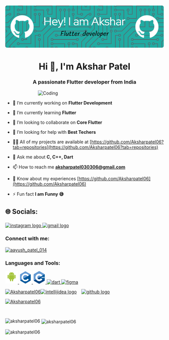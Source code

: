 ![MasterHead](./github-header-image.png)
<h1 align="center">Hi 👋, I'm Akshar Patel</h1>
<h3 align="center">A passionate Flutter developer from India</h3>
<img align="right" alt="Coding" width="400" src="https://camo.githubusercontent.com/5ddf73ad3a205111cf8c686f687fc216c2946a75005718c8da5b837ad9de78c9/68747470733a2f2f7468756d62732e6766796361742e636f6d2f4576696c4e657874446576696c666973682d736d616c6c2e676966">

<p align="left"> <a href="https://twitter.com/" target="blank"><img src="https://img.shields.io/twitter/follow/?logo=twitter&style=for-the-badge" alt="" /></a> </p>

- 🔭 I’m currently working on **Flutter Development**

- 🌱 I’m currently learning **Flutter**

- 👯 I’m looking to collaborate on **Core Flutter**

- 🤝 I’m looking for help with **Best Techers**

- 👨‍💻 All of my projects are available at [https://github.com/Aksharpatel06?tab=repositories](https://github.com/Aksharpatel06?tab=repositories)

- 💬 Ask me about **C, C++, Dart**

- 📫 How to reach me **aksharpatel030306@gmail.com**

- 📄 Know about my experiences [https://github.com/Aksharpatel06](https://github.com/Aksharpatel06)

- ⚡ Fun fact **I am Funny 😅**

## 🌐 Socials:
###

<div align="left">
  <a href="https://www.instagram.com/patel._.akshar._.06/" target="_blank">
    <img src="https://img.shields.io/static/v1?message=Instagram&logo=instagram&label=&color=E4405F&logoColor=white&labelColor=&style=for-the-badge" height="35" alt="instagram logo"  />
  </a>
  <a href="aksharpatel030306.com" target="_blank">
    <img src="https://img.shields.io/static/v1?message=Gmail&logo=gmail&label=&color=D14836&logoColor=white&labelColor=&style=for-the-badge" height="35" alt="gmail logo"  />
  </a>
</div>

<h3 align="left">Connect with me:</h3>
<a href="https://www.instagram.com/patel._.akshar._.06/" target="blank"><img align="center" src="https://raw.githubusercontent.com/rahuldkjain/github-profile-readme-generator/master/src/images/icons/Social/instagram.svg" alt="aayush_patel_014" height="30" width="40" /></a>
<p align="left">
</p>

<h3 align="left">Languages and Tools:</h3>
<p align="left"> <a href="https://developer.android.com" target="_blank" rel="noreferrer"> <img src="https://raw.githubusercontent.com/devicons/devicon/master/icons/android/android-original-wordmark.svg" alt="android" width="40" height="40"/> </a> <a href="https://www.cprogramming.com/" target="_blank" rel="noreferrer"> <img src="https://raw.githubusercontent.com/devicons/devicon/master/icons/c/c-original.svg" alt="c" width="40" height="40"/> </a> <a href="https://www.w3schools.com/cpp/" target="_blank" rel="noreferrer"> <img src="https://raw.githubusercontent.com/devicons/devicon/master/icons/cplusplus/cplusplus-original.svg" alt="cplusplus" width="40" height="40"/> </a> <a href="https://dart.dev" target="_blank" rel="noreferrer"> <img src="https://www.vectorlogo.zone/logos/dartlang/dartlang-icon.svg" alt="dart" width="40" height="40"/> </a> <a href="https://www.figma.com/" target="_blank" rel="noreferrer"> <img src="https://www.vectorlogo.zone/logos/figma/figma-icon.svg" alt="figma" width="40" height="40"/> 
<p align="left"> <img src="https://komarev.com/ghpvc/?username=Aksharpatel06&label=Profile%20views&color=0e75b6&style=flat" alt="Aksharpatel06" /><img src="https://skillicons.dev/icons?i=idea" height="50" alt="intellijidea logo"  /><img width="15" /><img src="https://skillicons.dev/icons?i=github" height="50" alt="github logo"  /><img width="15" /></p>

<p align="left"> <a href="https://github.com/ryo-ma/github-profile-trophy"><img src="https://github-profile-trophy.vercel.app/?username=Aksharpatel06" alt="Aksharpatel06" /></a> </p>

<p align="left"> <a href="https://twitter.com/" target="blank"><img src="https://img.shields.io/twitter/follow/?logo=twitter&style=for-the-badge" alt="" /></a> </p>

<p><img align="left" src="https://github-readme-stats.vercel.app/api/top-langs?username=aksharpatel06&show_icons=true&locale=en&layout=compact" alt="aksharpatel06" /></p>

<p>&nbsp;<img align="center" src="https://github-readme-stats.vercel.app/api?username=aksharpatel06&show_icons=true&locale=en" alt="aksharpatel06" /></p>

<p><img align="center" src="https://github-readme-streak-stats.herokuapp.com/?user=aksharpatel06&" alt="aksharpatel06" /></p>
